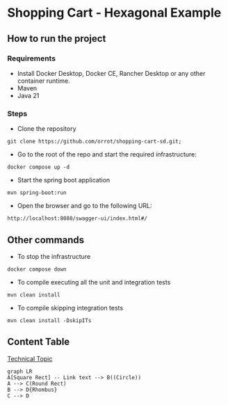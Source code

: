 #  Shopping Cart - Hexagonal Example
## How to run the project

### Requirements

- Install Docker Desktop, Docker CE, Rancher Desktop or any other container runtime.
- Maven
- Java 21

### Steps

- Clone the repository
```
git clone https://github.com/orrot/shopping-cart-sd.git;
``` 

- Go to the root of the repo and start the required infrastructure:
```
docker compose up -d
```

- Start the spring boot application
```
mvn spring-boot:run
```

- Open the browser and go to the following URL:
```
http://localhost:8080/swagger-ui/index.html#/
```

## Other commands

- To stop the infrastructure
```
docker compose down
```

- To compile executing all the unit and integration tests
```
mvn clean install
```

- To compile skipping integration tests
```
mvn clean install -DskipITs
```



## Content Table

[Technical Topic](readme/TECHNICAL.md)

```mermaid
graph LR
A[Square Rect] -- Link text --> B((Circle))
A --> C(Round Rect)
B --> D{Rhombus}
C --> D